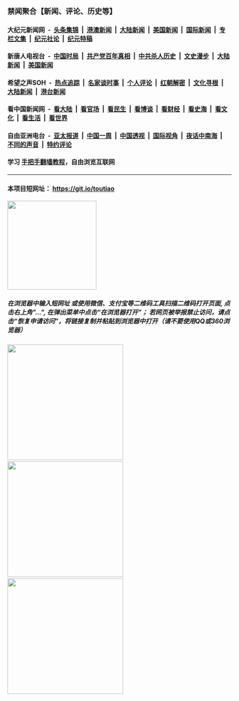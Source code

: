 ### 禁闻聚合【新闻、评论、历史等】

#### 大纪元新闻网 &nbsp;-&nbsp; [头条集锦](indexes/E头条集锦.md?t=02110133) &nbsp;|&nbsp; [港澳新闻](indexes/E港澳新闻.md?t=02110133)  &nbsp;|&nbsp; [大陆新闻](indexes/E大陆新闻.md?t=02110133) &nbsp;|&nbsp; [美国新闻](indexes/E美国新闻.md?t=02110133) &nbsp;|&nbsp; [国际新闻](indexes/E国际新闻.md?t=02110133) &nbsp;|&nbsp; [专栏文集](indexes/E专栏文集.md?t=02110133) &nbsp;|&nbsp; [纪元社论](indexes/E纪元社论.md?t=02110133) &nbsp;|&nbsp; [纪元特稿](indexes/E纪元特稿.md?t=02110133) 

#### 新唐人电视台 &nbsp;-&nbsp; [中国时局](indexes/N中国时局.md?t=02110133) &nbsp;|&nbsp; [共产党百年真相](indexes/N共产党百年真相.md?t=02110133) &nbsp;|&nbsp; [中共杀人历史](indexes/N中共杀人历史.md?t=02110133) &nbsp;|&nbsp; [文史漫步](indexes/N文史漫步.md?t=02110133) &nbsp;|&nbsp; [大陆新闻](indexes/N大陆新闻.md?t=02110133) &nbsp;|&nbsp; [美国新闻](indexes/N美国新闻.md?t=02110133)

#### 希望之声SOH &nbsp;-&nbsp; [热点追踪](indexes/H热点追踪.md?t=02110133) &nbsp;|&nbsp; [名家谈时事](indexes/H名家谈时事.md?t=02110133) &nbsp;|&nbsp; [个人评论](indexes/H个人评论.md?t=02110133)  &nbsp;|&nbsp; [红朝解密](indexes/H红朝解密.md?t=02110133) &nbsp;|&nbsp; [文化寻根](indexes/H文化寻根.md?t=02110133) &nbsp;|&nbsp; [大陆新闻](indexes/H大陆新闻.md?t=02110133) &nbsp;|&nbsp; [港台新闻](indexes/H港台新闻.md?t=02110133)

#### 看中国新闻网 &nbsp;-&nbsp; [看大陆](indexes/S看大陆.md?t=02110133) &nbsp;|&nbsp; [看官场](indexes/S看官场.md?t=02110133) &nbsp;|&nbsp; [看民生](indexes/S看民生.md?t=02110133)  &nbsp;|&nbsp; [看博谈](indexes/S看博谈.md?t=02110133) &nbsp;|&nbsp; [看财经](indexes/S看财经.md?t=02110133) &nbsp;|&nbsp; [看史海](indexes/S看史海.md?t=02110133) &nbsp;|&nbsp; [看文化](indexes/S看文化.md?t=02110133) &nbsp;|&nbsp; [看生活](indexes/S看生活.md?t=02110133) &nbsp;|&nbsp; [看世界](indexes/S看世界.md?t=02110133)

#### 自由亚洲电台 &nbsp;-&nbsp; [亚太报道](indexes/R亚太报道.md?t=02110133) &nbsp;|&nbsp; [中国一周](indexes/R中国一周.md?t=02110133) &nbsp;|&nbsp; [中国透视](indexes/R中国透视.md?t=02110133)  &nbsp;|&nbsp; [国际视角](indexes/R国际视角.md?t=02110133) &nbsp;|&nbsp; [夜话中南海](indexes/R夜话中南海.md?t=02110133) &nbsp;|&nbsp; [不同的声音](indexes/R不同的声音.md?t=02110133) &nbsp;|&nbsp; [特约评论](indexes/R特约评论.md?t=02110133)

#### 学习 [手把手翻墙教程](https://github.com/gfw-breaker/guides/wiki)，自由浏览互联网

----

#### 本项目短网址： https://git.io/toutiao
<img src="https://raw.githubusercontent.com/gfw-breaker/banned-news/master/scripts/img/qr.png" width="200px"/>  

##### 在浏览器中输入短网址 或使用微信、支付宝等二维码工具扫描二维码打开页面, 点击右上角"...", 在弹出菜单中点击“在浏览器打开”； 若网页被举报禁止访问，请点击“恢复申请访问”，将链接复制并粘贴到浏览器中打开（请不要使用QQ或360浏览器）

<img src="https://raw.githubusercontent.com/gfw-breaker/banned-news/master/scripts/img/1.png" width="260px"/> &nbsp; <img src="https://raw.githubusercontent.com/gfw-breaker/banned-news/master/scripts/img/2.png" width="260px"/> &nbsp; <img src="https://raw.githubusercontent.com/gfw-breaker/banned-news/master/scripts/img/3.png" width="260px"/>
